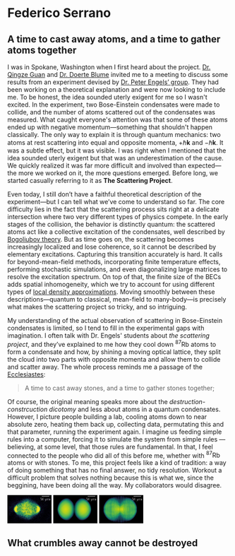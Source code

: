# Federico Serrano
## A time to cast away atoms, and a time to gather atoms together
I was in Spokane, Washington when I first heard about the project. [Dr. Qingze Guan](https://physics.wsu.edu/people/faculty/qingze-guan/) and [Dr. Doerte Blume](https://www.ou.edu/cqrt/people/doerte-blume) invited me to a meeting to discuss some results from an experiment devised by [Dr. Peter Engels’ group](https://labs.wsu.edu/engels/). They had been working on a theoretical explanation and were now looking to include me. To be honest, the idea sounded uterly exigent for me so I wasn't excited. In the experiment, two Bose-Einstein condensates were made to collide, and the number of atoms scattered out of the condensates was measured. What caught everyone's attention was that some of these atoms ended up with negative momentum—something that shouldn't happen classically. The only way to explain it is through quantum mechanics: two atoms at rest scattering into equal and opposite momenta, $+\hbar \mathbf{k}$ and $-\hbar \mathbf{k}$. It was a subtle effect, but it was visible. I was right when I mentioned that the idea sounded uterly exigent but that was an underestimation of the cause. We quickly realized it was far more difficult and involved than expected—the more we worked on it, the more questions emerged. Before long, we started casually referring to it as **The Scattering Project**.

Even today, I still don’t have a faithful theoretical description of the experiment—but I can tell what we’ve come to understand so far. The core difficulty lies in the fact that the scattering process sits right at a delicate intersection where two very different types of physics compete. In the early stages of the collision, the behavior is distinctly quantum: the scattered atoms act like a collective excitation of the condensates, well described by [Bogoliubov theory](https://link.springer.com/article/10.1007/BF02745585). But as time goes on, the scattering becomes increasingly localized and lose coherence, so it cannot be described by elementary excitations. Capturing this transition accurately is hard. It calls for beyond-mean-field methods, incorporating finite temperature effects, performing stochastic simulations, and even diagonalizing large matrices to resolve the excitation spectrum. On top of that, the finite size of the BECs adds spatial inhomogeneity, which we try to account for using different types of [local density approximations](https://en.wikipedia.org/wiki/Local-density_approximation). Moving smoothly between these descriptions—quantum to classical, mean-field to many-body—is precisely what makes the scattering project so tricky, and so intriguing.

My understanding of the actual observation of scattering in Bose-Einstein condensates is limited, so I tend to fill in the experimental gaps with imagination. I often talk with Dr. Engels' students about *the scattering project*, and they’ve explained to me how they cool down $^{87}\text{Rb}$ atoms to form a condensate and how, by shining a moving optical lattice, they split the cloud into two parts with opposite momenta and allow them to collide and scatter away. The whole process reminds me a passage of the [Ecclesiastes](https://en.wikipedia.org/wiki/Ecclesiastes):

> A time to cast away stones, and a time to gather stones together;

Of course, the original meaning speaks more about the *destruction-constrcuction dicotomy* and less about atoms in a quantum condensates. However, I picture people building a lab, cooling atoms down to near absolute zero, heating them back up, collecting data, permutating this and that parameter, running the experiment again. I imagine us feeding simple rules into a computer, forcing it to simulate the system from simple rules —believing, at some level, that those rules are fundamental. In that, I feel connected to the people who did all of this before me, whether with $^{87}\text{Rb}$ atoms or with stones. To me, this project feels like a kind of tradition: a way of doing something that has no final answer, no tidy resolution. Workout a difficult problem that solves nothing because this is what we, since the beggining, have been doing all the way. My collaborators would disagree.

<p float="center">
  <img src="/exp_optical_lattice.png" width="100" />
  <img src="/gp_optical_lattice.png" width="100" /> 
  <img src="/twa_optical_lattice.png" width="100" />
</p>

## What crumbles away cannot be destroyed
